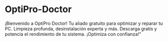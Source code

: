 # OptiPro-Doctor
¡Bienvenido a OptiPro Doctor! Tu aliado gratuito para optimizar y reparar tu PC. Limpieza profunda, desinstalación experta y más. Descarga gratis y potencia el rendimiento de tu sistema. ¡Optimiza con confianza!"
